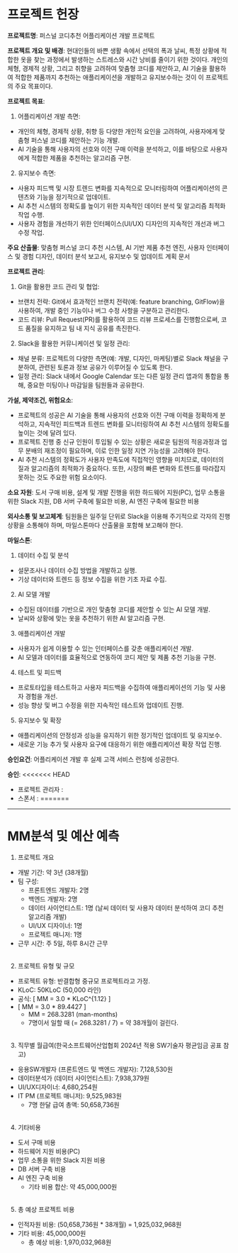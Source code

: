# 프로젝트 헌장
**프로젝트명**: 퍼스널 코디추천 어플리케이션 개발 프로젝트

**프로젝트 개요 및 배경**: 현대인들의 바쁜 생활 속에서 선택의 폭과 날씨, 특정 상황에 적합한 옷을 찾는 과정에서 발생하는 스트레스와 시간 낭비를 줄이기 위한 것이다. 개인의 체형, 경제적 상황, 그리고 취향을 고려하여 맞춤형 코디를 제안하고, AI 기술을 활용하여 적합한 제품까지 추천하는 애플리케이션을 개발하고 유지보수하는 것이 이 프로젝트의 주요 목표이다.

**프로젝트 목표**: 
 1. 어플리케이션 개발 측면:<br>
  + 개인의 체형, 경제적 상황, 취향 등 다양한 개인적 요인을 고려하여, 사용자에게 맞춤형 퍼스널 코디를 제안하는 기능 개발.
  + AI 기술을 통해 사용자의 선호와 이전 구매 이력을 분석하고, 이를 바탕으로 사용자에게 적합한 제품을 추천하는 알고리즘 구현.
 2. 유지보수 측면:<br>
  + 사용자 피드백 및 시장 트렌드 변화를 지속적으로 모니터링하여 어플리케이션의 콘텐츠와 기능을 정기적으로 업데이트.
  + AI 추천 시스템의 정확도를 높이기 위한 지속적인 데이터 분석 및 알고리즘 최적화 작업 수행.
  + 사용자 경험을 개선하기 위한 인터페이스(UI/UX) 디자인의 지속적인 개선과 버그 수정 작업.

**주요 산출물**: 맞춤형 퍼스널 코디 추천 시스템, AI 기반 제품 추천 엔진, 사용자 인터페이스 및 경험 디자인, 데이터 분석 보고서, 유지보수 및 업데이트 계획 문서

**프로젝트 관리**: 
1. Git을 활용한 코드 관리 및 협업:
 + 브랜치 전략: Git에서 효과적인 브랜치 전략(예: feature branching, GitFlow)을 사용하여, 개발 중인 기능이나 버그 수정 사항을 구분하고 관리한다.
 + 코드 리뷰: Pull Request(PR)를 활용하여 코드 리뷰 프로세스를 진행함으로써, 코드 품질을 유지하고 팀 내 지식 공유를 촉진한다.
2. Slack을 활용한 커뮤니케이션 및 일정 관리:
 + 채널 분류: 프로젝트의 다양한 측면(예: 개발, 디자인, 마케팅)별로 Slack 채널을 구분하여,    관련된 토론과 정보 공유가 이루어질 수 있도록 한다.
 + 일정 관리: Slack 내에서 Google Calendar 또는 다른 일정 관리 앱과의 통합을 통해, 중요한 미팅이나 마감일을 팀원들과 공유한다.
 
**가설, 제약조건, 위험요소**: 
 + 프로젝트의 성공은 AI 기술을 통해 사용자의 선호와 이전 구매 이력을 정확하게 분석하고, 지속적인 피드백과 트렌드 변화를 모니터링하여 AI 추천 시스템의 정확도를 높이는 것에 달려 있다.
 + 프로젝트 진행 중 신규 인원이 투입될 수 있는 상황은 새로운 팀원의 적응과정과 업무 분배의 재조정이 필요하며, 이로 인한 일정 지연 가능성을 고려해야 한다.
 + AI 추천 시스템의 정확도가 사용자 만족도에 직접적인 영향을 미치므로, 데이터의 질과 알고리즘의 최적화가 중요하다. 또한, 시장의 빠른 변화와 트렌드를 따라잡지 못하는 것도 주요한 위험 요소이다.

**소요 자원**: 도서 구매 비용, 설계 및 개발 진행을 위한 하드웨어 지원(PC), 업무 소통을 위한 Slack 지원, DB 서버 구축에 필요한 비용, AI 엔진 구축에 필요한 비용
 
**외사소통 및 보고체계**: 팀원들은 일주일 단위로 Slack을 이용해 주기적으로 각자의 진행 상황을 소통해야 하며, 마일스톤마다 산출물을 포함해 보고해야 한다.

**마일스톤**: 
1. 데이터 수집 및 분석
 + 설문조사나 데이터 수집 방법을 개발하고 실행.
 + 기상 데이터와 트렌드 등 정보 수집을 위한 기초 자료 수집.
2. AI 모델 개발
 + 수집된 데이터를 기반으로 개인 맞춤형 코디를 제안할 수 있는 AI 모델 개발.
 + 날씨와 상황에 맞는 옷을 추천하기 위한 AI 알고리즘 구현.
3. 애플리케이션 개발
 + 사용자가 쉽게 이용할 수 있는 인터페이스를 갖춘 애플리케이션 개발.
 + AI 모델과 데이터를 효율적으로 연동하여 코디 제안 및 제품 추천 기능을 구현.
4. 테스트 및 피드백
 + 프로토타입을 테스트하고 사용자 피드백을 수집하여 애플리케이션의 기능 및 사용자 경험을 개선.
 + 성능 향상 및 버그 수정을 위한 지속적인 테스트와 업데이트 진행.
5. 유지보수 및 확장
 + 애플리케이션의 안정성과 성능을 유지하기 위한 정기적인 업데이트 및 유지보수.
 + 새로운 기능 추가 및 사용자 요구에 대응하기 위한 애플리케이션 확장 작업 진행.

**승인요건**: 어플리케이션 개발 후 실제 고객 서비스 런칭에 성공한다.

**승인**:
<<<<<<< HEAD
+ 프로젝트 관리자 :
+ 스폰서 :
=======

- - -


# MM분석 및 예산 예측
1. 프로젝트 개요
 + 개발 기간: 약 3년 (38개월)
 + 팀 구성:
   + 프론트엔드 개발자: 2명
   + 백엔드 개발자: 2명
   + 데이터 사이언티스트: 1명 (날씨 데이터 및 사용자 데이터 분석하여 코디 추천 알고리즘 개발)
   + UI/UX 디자이너: 1명
   + 프로젝트 매니저: 1명
 + 근무 시간: 주 5일, 하루 8시간 근무
<br><br>

2. 프로젝트 유형 및 규모
 + 프로젝트 유형: 반결합형 중규모 프로젝트라고 가정.
 + KLoC: 50KLoC (50,000 라인)
 + 공식: [ MM = 3.0 * KLoC^{1.12} ]
 + [ MM = 3.0 * 89.4427 ]  
   + MM = 268.3281 (man-months)
   + 7명이서 일할 때 (= 268.3281 / 7) = 약 38개월이 걸린다.
<br><br>

3. 직무별 월급여(한국소프트웨어산업협회 2024년 적용 SW기술자 평균임금 공표 참고)
 + 응용SW개발자 (프론트엔드 및 백엔드 개발자): 7,128,530원
 + 데이터분석가 (데이터 사이언티스트): 7,938,379원
 + UI/UX디자이너: 4,680,254원
 + IT PM (프로젝트 매니저): 9,525,983원
   + 7명 한달 급여 총액: 50,658,736원
<br><br>

4. 기타비용

 + 도서 구매 비용
 + 하드웨어 지원 비용(PC)
 + 업무 소통을 위한 Slack 지원 비용
 + DB 서버 구축 비용
 + AI 엔진 구축 비용
   + 기타 비용 합산: 약  45,000,000원
<br><br>

5. 총 예상 프로젝트 비용

 + 인적자원 비용: (50,658,736원 * 38개월) = 1,925,032,968원
 + 기타 비용: 45,000,000원
   + 총 예상 비용: 1,970,032,968원

